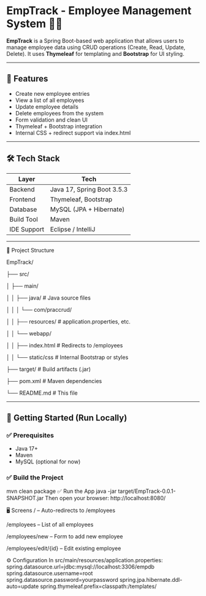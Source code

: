# EmpTrack - Employee Management System 🧑‍💼

**EmpTrack** is a Spring Boot-based web application that allows users to manage employee data using CRUD operations (Create, Read, Update, Delete). It uses **Thymeleaf** for templating and **Bootstrap** for UI styling.

---

## 📌 Features

- Create new employee entries
- View a list of all employees
- Update employee details
- Delete employees from the system
- Form validation and clean UI
- Thymeleaf + Bootstrap integration
- Internal CSS + redirect support via index.html

---

## 🛠️ Tech Stack

| Layer        | Tech                         |
|--------------|------------------------------|
| Backend      | Java 17, Spring Boot 3.5.3   |
| Frontend     | Thymeleaf, Bootstrap         |
| Database     | MySQL (JPA + Hibernate)      |
| Build Tool   | Maven                        |
| IDE Support  | Eclipse / IntelliJ           |

---

📁 Project Structure

EmpTrack/

├── src/

│   ├── main/

│   │   ├── java/                     # Java source files

│   │   │   └── com/praccrud/

│   │   ├── resources/               # application.properties, etc.

│   │   └── webapp/

│   │       ├── index.html           # Redirects to /employees

│   │       └── static/css           # Internal Bootstrap or styles

├── target/                          # Build artifacts (.jar)

├── pom.xml                          # Maven dependencies

└── README.md                        # This file


---

## 🚀 Getting Started (Run Locally)

### ✅ Prerequisites
- Java 17+
- Maven
- MySQL (optional for now)

### ✅ Build the Project

mvn clean package
✅ Run the App
java -jar target/EmpTrack-0.0.1-SNAPSHOT.jar
Then open your browser:
http://localhost:8080/

🖥️ Screens
/ – Auto-redirects to /employees

/employees – List of all employees

/employees/new – Form to add new employee

/employees/edit/{id} – Edit existing employee

⚙️ Configuration
In src/main/resources/application.properties:
spring.datasource.url=jdbc:mysql://localhost:3306/empdb
spring.datasource.username=root
spring.datasource.password=yourpassword
spring.jpa.hibernate.ddl-auto=update
spring.thymeleaf.prefix=classpath:/templates/

